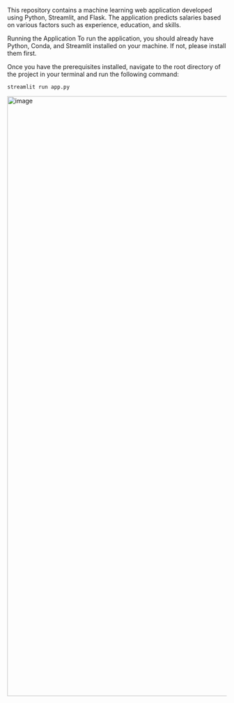This repository contains a machine learning web application developed using Python, Streamlit, and Flask. The application predicts salaries based on various factors such as experience, education, and skills.

Running the Application
To run the application, you should already have Python, Conda, and Streamlit installed on your machine. If not, please install them first.

Once you have the prerequisites installed, navigate to the root directory of the project in your terminal and run the following command:

<code>streamlit run app.py</code>

<img width="1375" alt="image" src="https://github.com/AygyunS/ML-salary-prediction/assets/32463645/1b739c70-827b-4429-9ad5-4bafe030a674">
